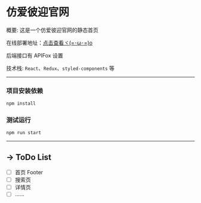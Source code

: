 # 仿爱彼迎官网

概要: 这是一个仿爱彼迎官网的静态首页

在线部署地址：[点击查看ヾ(=･ω･=)o](https://rayadaschn.github.io/airbnb-web)

后端接口有 APIFox 设置

技术栈: `React`、`Redux`、`styled-components` 等

---

### 项目安装依赖

```bash
npm install
```

### 测试运行

```bash
npm run start
```

---

## → ToDo List

- [ ] 首页 Footer
- [ ] 搜索页
- [ ] 详情页
- [ ] ......
